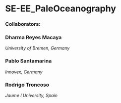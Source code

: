 # SE-EE_PaleOceanography

### Collaborators:
### Dharma Reyes Macaya
*University of Bremen, Germany*
### Pablo Santamarina
*Innovex, Germany*
### Rodrigo Troncoso
*Jaume I University, Spain*
